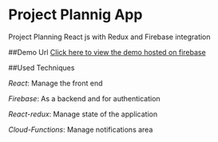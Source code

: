 
# Project Plannig App
Project Planning React js with Redux and Firebase integration

##Demo Url
[Click here to view the demo hosted on firebase](https://projectplanner-6391b.web.app/)

##Used Techniques

*React*: Manage the front end

*Firebase*: As a backend and for authentication

*React-redux*: Manage state of the application

*Cloud-Functions*:  Manage notifications area
